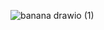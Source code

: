 ![banana drawio (1)](https://github.com/user-attachments/assets/f4a4dd1f-26f9-4edd-b7f3-037a47027314)
